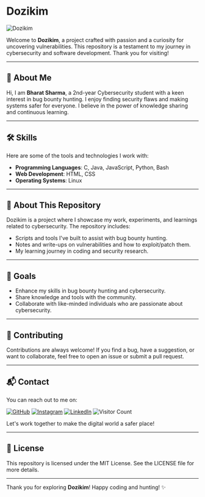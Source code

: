 # Dozikim

![Dozikim](https://gifs.alphacoders.com/gifs/view/221920.gif)



Welcome to **Dozikim**, a project crafted with passion and a curiosity for uncovering vulnerabilities. This repository is a testament to my journey in cybersecurity and software development. Thank you for visiting!

---

## 🌟 About Me

Hi, I am **Bharat Sharma**, a 2nd-year Cybersecurity student with a keen interest in bug bounty hunting. I enjoy finding security flaws and making systems safer for everyone. I believe in the power of knowledge sharing and continuous learning.

---

## 🛠️ Skills

Here are some of the tools and technologies I work with:

- **Programming Languages**: C, Java, JavaScript, Python, Bash
- **Web Development**: HTML, CSS
- **Operating Systems**: Linux

---

## 📂 About This Repository

Dozikim is a project where I showcase my work, experiments, and learnings related to cybersecurity. The repository includes:

- Scripts and tools I've built to assist with bug bounty hunting.
- Notes and write-ups on vulnerabilities and how to exploit/patch them.
- My learning journey in coding and security research.

---

## 🎯 Goals

- Enhance my skills in bug bounty hunting and cybersecurity.
- Share knowledge and tools with the community.
- Collaborate with like-minded individuals who are passionate about cybersecurity.

---

## 🤝 Contributing

Contributions are always welcome! If you find a bug, have a suggestion, or want to collaborate, feel free to open an issue or submit a pull request.

---

## 📬 Contact

You can reach out to me on:

[![GitHub](https://img.shields.io/badge/GitHub-181717?style=for-the-badge&logo=github&logoColor=white)](https://github.com/dozikim)
[![Instagram](https://img.shields.io/badge/Instagram-E4405F?style=for-the-badge&logo=instagram&logoColor=white)](https://www.instagram.com/dozikim_96/)
[![LinkedIn](https://img.shields.io/badge/LinkedIn-0A66C2?style=for-the-badge&logo=linkedin&logoColor=white)](https://www.linkedin.com/in/bharat-sharma-6963a8334/)
![Visitor Count](https://visitor-badge.laobi.icu/badge?page_id=dozikim/dozikim)

Let's work together to make the digital world a safer place!

---

## 📜 License

This repository is licensed under the MIT License. See the LICENSE file for more details.

---

Thank you for exploring **Dozikim**! Happy coding and hunting! ✨
